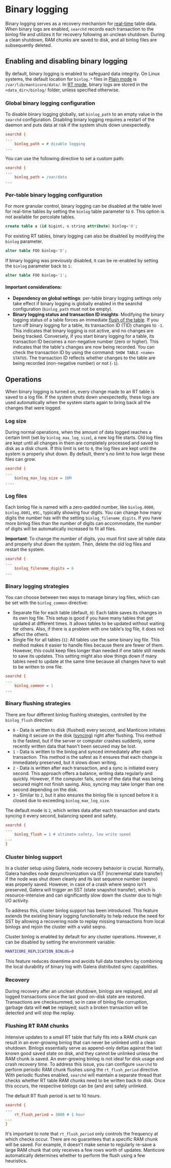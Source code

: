 # Binary logging

Binary logging serves as a recovery mechanism for [real-time](../Creating_a_table/Local_tables/Real-time_table.md) table data. When binary logs are enabled, `searchd` records each transaction to the binlog file and utilizes it for recovery following an unclean shutdown. During a clean shutdown, RAM chunks are saved to disk, and all binlog files are subsequently deleted.

## Enabling and disabling binary logging

By default, binary logging is enabled to safeguard data integrity. On Linux systems, the default location for `binlog.*` files in [Plain mode](../Creating_a_table/Local_tables.md#Defining-table-schema-in-config-%28Plain-mode%29) is `/var/lib/manticore/data/`. In [RT mode](../Creating_a_table/Local_tables.md#Online-schema-management-%28RT-mode%29), binary logs are stored in the `<data_dir>/binlog/` folder, unless specified otherwise.

### Global binary logging configuration

<!-- example binlog_path -->
To disable binary logging globally, set `binlog_path` to an empty value in the `searchd` configuration.
Disabling binary logging requires a restart of the daemon and puts data at risk if the system shuts down unexpectedly.

<!-- request Example -->
```ini
searchd {
...
    binlog_path = # disable logging
...
```
<!-- end -->

<!-- example binlog_path2 -->
You can use the following directive to set a custom path:

<!-- request Example -->
```ini
searchd {
...
    binlog_path = /var/data
...
```
<!-- end -->

### Per-table binary logging configuration

<!-- Example binlog0 -->
For more granular control, binary logging can be disabled at the table level for real-time tables by setting the `binlog` table parameter to `0`. This option is not available for percolate tables.

<!-- request Example -->
```sql
create table a (id bigint, s string attribute) binlog='0';
```
<!-- end -->

<!-- Example binlog_alter -->
For existing RT tables, binary logging can also be disabled by modifying the `binlog` parameter.

<!-- request Example -->
```sql
alter table FOO binlog='0';
```
<!-- end -->

<!-- Example binlog_alter2 -->
If binary logging was previously disabled, it can be re-enabled by setting the `binlog` parameter back to `1`:

<!-- request Example -->
```sql
alter table FOO binlog='1';
```
<!-- end -->

#### Important considerations:
* **Dependency on global settings**: per-table binary logging settings only take effect if binary logging is globally enabled in the searchd configuration (`binlog_path` must not be empty).
* **Binary logging status and transaction ID insights**: Modifying the binary logging status of a table forces an immediate [flush of the table](../Securing_and_compacting_a_table/Flushing_RAM_chunk_to_disk.md#FLUSH-TABLE). If you turn off binary logging for a table, its transaction ID (TID) changes to `-1`. This indicates that binary logging is not active, and no changes are being tracked. Conversely, if you start binary logging for a table, its transaction ID becomes a non-negative number (zero or higher). This indicates that the table's changes are now being recorded. You can check the transaction ID by using the command: `SHOW TABLE <name> STATUS`. The transaction ID reflects whether changes to the table are being recorded (non-negative number) or not (`-1`).

## Operations

When binary logging is turned on, every change made to an RT table is saved to a log file. If the system shuts down unexpectedly, these logs are used automatically when the system starts again to bring back all the changes that were logged.

### Log size

<!-- Example binlog_max_log_size -->
During normal operations, when the amount of data logged reaches a certain limit (set by `binlog_max_log_size`), a new log file starts. Old log files are kept until all changes in them are completely processed and saved to disk as a disk chunk. If this limit is set to `0`, the log files are kept until the system is properly shut down. By default, there's no limit to how large these files can grow.

<!-- request Example -->

```ini
searchd {
...
    binlog_max_log_size = 16M
....
```

<!-- end -->

### Log files

<!-- example binlog_filename_digits -->

Each binlog file is named with a zero-padded number, like `binlog.0000`, `binlog.0001`, etc., typically showing four digits. You can change how many digits the number has with the setting `binlog_filename_digits`. If you have more binlog files than the number of digits can accommodate, the number of digits will be automatically increased to fit all files.

**Important**: To change the number of digits, you must first save all table data and properly shut down the system. Then, delete the old log files and restart the system.

<!-- request Example -->
```ini
searchd {
...
    binlog_filename_digits = 6
...
```
<!-- end -->

### Binary logging strategies

<!-- Example binlog_common -->
You can choose between two ways to manage binary log files, which can be set with the `binlog_common` directive:
* Separate file for each table (default, `0`): Each table saves its changes in its own log file. This setup is good if you have many tables that get updated at different times. It allows tables to be updated without waiting for others. Also, if there is a problem with one table's log file, it does not affect the others.
* Single file for all tables (`1`): All tables use the same binary log file. This method makes it easier to handle files because there are fewer of them. However, this could keep files longer than needed if one table still needs to save its updates. This setting might also slow things down if many tables need to update at the same time because all changes have to wait to be written to one file.

<!-- request binlog_common -->

```ini
searchd {
...
    binlog_common = 1
...
```
<!-- end -->

### Binary flushing strategies

<!-- Example binlog_flush -->
There are four different binlog flushing strategies, controlled by the `binlog_flush` directive:

* `0` - Data is written to disk (flushed) every second, and Manticore initiates making it secure on the disk ([syncing](https://linux.die.net/man/8/sync)) right after flushing. This method is the fastest, but if the server or computer crashes suddenly, some recently written data that hasn't been secured may be lost.
* `1` - Data is written to the binlog and synced immediately after each transaction. This method is the safest as it ensures that each change is immediately preserved, but it slows down writing.
* `2` - Data is written after each transaction, and a sync is initiated every second. This approach offers a balance, writing data regularly and quickly. However, if the computer fails, some of the data that was being secured might not finish saving. Also, syncing may take longer than one second depending on the disk.
* `3` - Similar to `2`, but it also ensures the binlog file is synced before it is closed due to exceeding `binlog_max_log_size`.

The default mode is `2`, which writes data after each transaction and starts syncing it every second, balancing speed and safety.

<!-- request Example -->
```ini
searchd {
...
    binlog_flush = 1 # ultimate safety, low write speed
...
}
```
<!-- end -->

### Cluster binlog support

In a cluster setup using Galera, node recovery behavior is crucial. Normally, Galera handles node desynchronization via IST (incremental state transfer) if the node was shut down cleanly and its last sequence number (seqno) was properly saved. However, in case of a crash where seqno isn't preserved, Galera will trigger an SST (state snapshot transfer), which is resource-intensive and can significantly slow down the cluster due to high I/O activity.

To address this, cluster binlog support has been introduced. This feature extends the existing binary logging functionality to help reduce the need for SST by allowing a recovering node to replay missing transactions from local binlogs and rejoin the cluster with a valid seqno.

Cluster binlog is enabled by default for any cluster operations. However, it can be disabled by setting the environment variable:

<!-- request binlog_cluster -->

```bash
MANTICORE_REPLICATION_BINLOG=0
```
<!-- end -->

This feature reduces downtime and avoids full data transfers by combining the local durability of binary log with Galera distributed sync capabilities.

### Recovery

During recovery after an unclean shutdown, binlogs are replayed, and all logged transactions since the last good on-disk state are restored. Transactions are checksummed, so in case of binlog file corruption, garbage data will **not** be replayed; such a broken transaction will be detected and will stop the replay.

### Flushing RT RAM chunks

<!-- Example rt_flush_period -->
Intensive updates to a small RT table that fully fits into a RAM chunk can result in an ever-growing binlog that can never be unlinked until a clean shutdown. Binlogs essentially serve as append-only deltas against the last known good saved state on disk, and they cannot be unlinked unless the RAM chunk is saved. An ever-growing binlog is not ideal for disk usage and crash recovery time. To address this issue, you can configure `searchd` to perform periodic RAM chunk flushes using the `rt_flush_period` directive. With periodic flushes enabled, `searchd` will maintain a separate thread that checks whether RT table RAM chunks need to be written back to disk. Once this occurs, the respective binlogs can be (and are) safely unlinked.

The default RT flush period is set to 10 hours.

<!-- request Example -->
```ini
searchd {
...
    rt_flush_period = 3600 # 1 hour
...
}
```
<!-- end -->

It's important to note that `rt_flush_period` only controls the frequency at which checks occur. There are no guarantees that a specific RAM chunk will be saved. For example, it doesn't make sense to regularly re-save a large RAM chunk that only receives a few rows worth of updates. Manticore automatically determines whether to perform the flush using a few heuristics.

<!-- proofread -->
